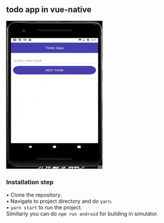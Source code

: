 ## todo app in vue-native

<img alt="Todo app in vue-native" src="gif/vueTodoGif.gif" width="260" height="400" />

### Installation step
• Clone the repository.<br />
• Navigate to project directory and do ```yarn```.<br />
• ```yarn start``` to run the project.<br />
Similiarly you can do ```npm run android``` for building in simulator.
